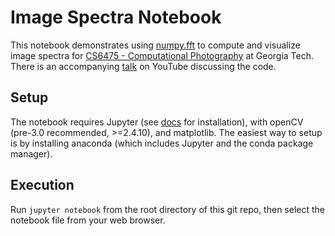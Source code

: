 # Image Spectra Notebook

This notebook demonstrates using [numpy.fft](http://docs.scipy.org/doc/numpy-1.10.1/reference/routines.fft.html) to compute and visualize image spectra for [CS6475 - Computational Photography](https://compphotography.wordpress.com/) at Georgia Tech. There is an accompanying [talk](https://youtu.be/zxzO2XmZJLw) on YouTube discussing the code.

## Setup

The notebook requires Jupyter (see [docs](http://jupyter.readthedocs.io/en/latest/install.html) for installation), with openCV (pre-3.0 recommended, >=2.4.10), and matplotlib. The easiest way to setup is by installing anaconda (which includes Jupyter and the conda package manager).

## Execution

Run `jupyter notebook` from the root directory of this git repo, then select the notebook file from your web browser.
